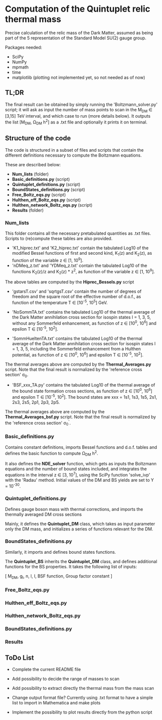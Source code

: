 # Computation of the Quintuplet relic thermal mass

Precise calculation of the relic mass of the Dark Matter, assumed as being part of the 5 representation of the Standard Model SU(2) gauge group.

Packages needed:

- SciPy
- NumPy
- mpmath
- time
- matplotlib (plotting not implemented yet, so not needed as of now)


## TL;DR

The final result can be obtained by simply running the 'Boltzmann_solver.py' script; it will ask as input the number of mass points to scan in the M<sub>DM</sub> ∈ [3,15] TeV interval, and which case to run (more details below). It outputs the list [M<sub>DM</sub>, Ω<sub>DM</sub> h<sup>2</sup>] as a .txt file and optionally it prints it on terminal.

## Structure of the code

The code is structured in a subset of files and scripts that contain the different definitions necessary to compute the Boltzmann equations.

These are described below:

- **Num_lists** (folder)
- **Basic_definitions.py** (script)
- **Quintuplet_definitions.py** (script)
- **BoundStates_definitions.py** (script)
- **Free_Boltz_eqs.py** (script)
- **Hulthen_eff_Boltz_eqs.py** (script)
- **Hulthen_network_Boltz_eqs.py** (script)
- **Results** (folder)


### Num_lists

This folder contains all the necessary pretabulated quantities as .txt files. Scripts to (re)compute these tables are also provided.

- 'K1_hiprec.txt' and 'K2_hiprec.txt' contain the tabulated Log10 of the modified Bessel functions of first and second kind, K<sub>1</sub>(z) and K<sub>2</sub>(z), as function of the variable z ∈ [1, 10<sup>9</sup>].  
- 'nDMeq_z.txt' and 'YDMeq_z.txt' contain the tabulated Log10 of the functions K<sub>2</sub>(z)/z and K<sub>2</sub>(z) * z<sup>2</sup>, as function of the variable z ∈ [1, 10<sup>9</sup>].

The above tables are computed by the **Hiprec_Bessels.py** script

- 'gstarsT.csv' and 'sqrtgsT.csv' contain the number of degrees of freedom and the square root of the effective number of d.o.f., as function of the temperature T ∈ [10<sup>-5</sup>, 10<sup>5</sup>] GeV.

- 'NoSommTA.txt' contains the tabulated Log10 of the thermal average of the Dark Matter annihilation cross section for isospin states I = 1, 3, 5, without any Sommerfeld enhancement, as function of z ∈ [10<sup>0</sup>, 10<sup>6</sup>] and epsilon T ∈ [10<sup>-5</sup>, 10<sup>2</sup>]. 

- 'SommHueltenTA.txt' contains the tabulated Log10 of the thermal average of the Dark Matter annihilation cross section for isospin states I = 1, 3, 5, including the Sommerfeld enhancement from a Hulthen potential, as function of z ∈ [10<sup>0</sup>, 10<sup>6</sup>] and epsilon T ∈ [10<sup>-5</sup>, 10<sup>2</sup>].

The thermal averages above are computed by the **Thermal_Averages.py** script. Note that the final result is normalized by the 'reference cross section' σ<sub>0</sub>.

- 'BSF_xxx_TA.py' contains the tabulated Log10 of the thermal average of the bound state formation cross sections, as function of z ∈ [10<sup>0</sup>, 10<sup>6</sup>] and epsilon T ∈ [10<sup>-5</sup>, 10<sup>2</sup>]. The bound states are xxx = 1s1, 1s3, 1s5, 2s1, 2s3, 2s5, 2p1, 2p3, 2p5.

The thermal averages above are computed by the **Thermal_Averages_bsf.py** script. Note that the final result is normalized by the 'reference cross section' σ<sub>0</sub><sup>'</sup>.


### Basic_definitions.py 

Contains constant definitions, imports Bessel functions and d.o.f. tables and defines the basic function to compute Ω<sub>DM</sub> h<sup>2</sup>. 

It also defines the **NDE_solver** function, which gets as inputs the Boltzmann equations and the number of bound states included, and integrates the equations in the interval z ∈ [3, 10<sup>7</sup>], using the SciPy function 'solve_ivp' with the 'Radau' method. Initial values of the DM and BS yields are set to Y = 10<sup>-30</sup>.

### Quintuplet_definitions.py

Defines gauge boson mass with thermal corrections, and imports the thermally averaged DM cross sections

Mainly, it defines the **Quintuplet_DM** class, which takes as input parameter only the DM mass, and initializes a series of functions relevant for the DM.


### BoundStates_definitions.py 

Similarly, it imports and defines bound states functions.

The **Quintuplet_BS** inherits the **Quintuplet_DM** class, and defines additional functions for the BS properties. It takes the following list of inputs:

[ M<sub>DM</sub>, g<sub>I</sub>, n, l, I, BSF function, Group factor constant ]

### Free_Boltz_eqs.py

### Hulthen_eff_Boltz_eqs.py

### Hulthen_network_Boltz_eqs.py

### BoundStates_definitions.py 

### Results


## ToDo List

- Complete the current README file

- Add possibility to decide the range of masses to scan

- Add possibility to extract directly the thermal mass from the mass scan

- Change output format file? Currently using .txt format to have a simple list to import in Mathematica and make plots

- Implement the possibility to plot results directly from the python script
